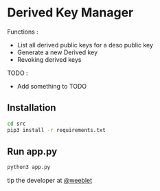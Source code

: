 # Derived Key Manager

Functions :

- List all derived public keys for a deso public key
- Generate a new Derived key
- Revoking derived keys

TODO :
- Add something to TODO


## Installation

```bash
cd src
pip3 install -r requirements.txt
```

## Run app.py

```bash
python3 app.py
```

tip the developer at [@weeblet](https://diamondapp.com/u/weeblet)
